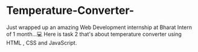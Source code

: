 # Temperature-Converter-
Just wrapped up an amazing Web Development internship at Bharat Intern of 1 month...💻 Here is task 2 that's about temperature converter using HTML , CSS and JavaScript.
